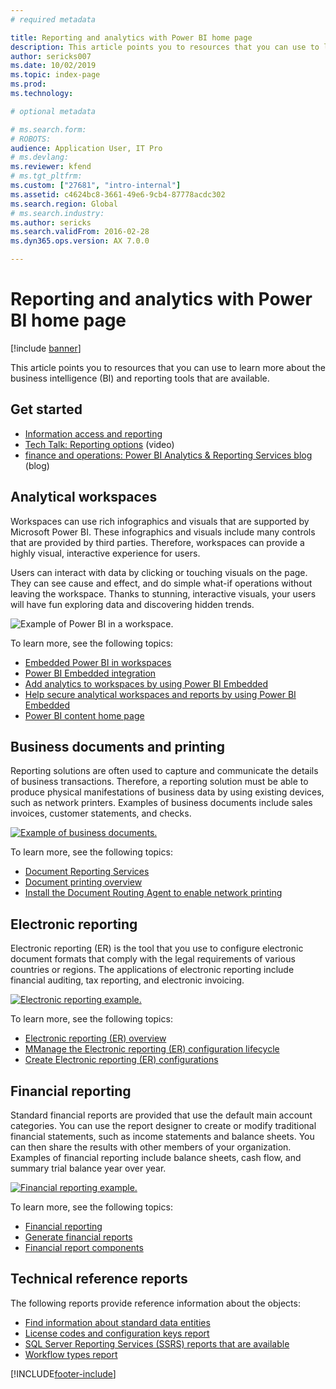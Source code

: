 ```yaml
---
# required metadata

title: Reporting and analytics with Power BI home page
description: This article points you to resources that you can use to learn more about the business intelligence and reporting tools that are available.
author: sericks007
ms.date: 10/02/2019
ms.topic: index-page
ms.prod: 
ms.technology: 

# optional metadata

# ms.search.form: 
# ROBOTS: 
audience: Application User, IT Pro
# ms.devlang: 
ms.reviewer: kfend
# ms.tgt_pltfrm: 
ms.custom: ["27681", "intro-internal"]
ms.assetid: c4624bc8-3661-49e6-9cb4-87778acdc302
ms.search.region: Global
# ms.search.industry: 
ms.author: sericks
ms.search.validFrom: 2016-02-28
ms.dyn365.ops.version: AX 7.0.0

---
```


# Reporting and analytics with Power BI home page

[!include [banner](../includes/banner.md)]

This article points you to resources that you can use to learn more about the business intelligence (BI) and reporting tools that are available.

## Get started
- [Information access and reporting](information-access-reporting.md)
- [Tech Talk: Reporting options](https://www.youtube.com/watch?v=NzZONjKs5xA) (video)
- [finance and operations: Power BI Analytics & Reporting Services blog](https://community.dynamics.com/365/financeandoperations/b/powerbianalyticsandreporting) (blog)

## Analytical workspaces
Workspaces can use rich infographics and visuals that are supported by Microsoft Power BI. These infographics and visuals include many controls that are provided by third parties. Therefore, workspaces can provide a highly visual, interactive experience for users.

Users can interact with data by clicking or touching visuals on the page. They can see cause and effect, and do simple what-if operations without leaving the workspace. Thanks to stunning, interactive visuals, your users will have fun exploring data and discovering hidden trends.

![Example of Power BI in a workspace.](./media/Power-BI-in-D365-Workspace.png)

To learn more, see the following topics:

- [Embedded Power BI in workspaces](embed-power-bi-workspaces.md)
- [Power BI Embedded integration](power-bi-embedded-integration.md)
- [Add analytics to workspaces by using Power BI Embedded](add-analytics-tab-workspaces.md)
- [Help secure analytical workspaces and reports by using Power BI Embedded](secure-analytical-workspaces.md)
- [Power BI content home page](power-bi-home-page.md)

## Business documents and printing
Reporting solutions are often used to capture and communicate the details of business transactions. Therefore, a reporting solution must be able to produce physical manifestations of business data by using existing devices, such as network printers. Examples of business documents include sales invoices, customer statements, and checks.

[![Example of business documents.](./media/image-of-business-documents-1024x632.png)](./media/image-of-business-documents.png)

To learn more, see the following topics:

- [Document Reporting Services](document-reporting-services.md)
- [Document printing overview](print-documents.md)
- [Install the Document Routing Agent to enable network printing](install-document-routing-agent.md)

## Electronic reporting
Electronic reporting (ER) is the tool that you use to configure electronic document formats that comply with the legal requirements of various countries or regions. The applications of electronic reporting include financial auditing, tax reporting, and electronic invoicing.

[![Electronic reporting example.](./media/electronic-reporting-example.png)](./media/electronic-reporting-example.png)

To learn more, see the following topics:

- [Electronic reporting (ER) overview](general-electronic-reporting.md)
- [MManage the Electronic reporting (ER) configuration lifecycle](general-electronic-reporting-manage-configuration-lifecycle.md)
- [Create Electronic reporting (ER) configurations](electronic-reporting-configuration.md)

## Financial reporting
Standard financial reports are provided that use the default main account categories. You can use the report designer to create or modify traditional financial statements, such as income statements and balance sheets. You can then share the results with other members of your organization. Examples of financial reporting include balance sheets, cash flow, and summary trial balance year over year.

[![Financial reporting example.](./media/financial-reporting-example.png)](./media/financial-reporting-example.png)

To learn more, see the following topics:

- [Financial reporting](financial-reporting-intro.md)
- [Generate financial reports](generate-financial-report.md)
- [Financial report components](financial-report-components.md)

## Technical reference reports
The following reports provide reference information about the objects:

- [Find information about standard data entities](../data-entities/data-entities-report.md)
- [License codes and configuration keys report](../sysadmin/license-codes-configuration-keys-report.md)
- [SQL Server Reporting Services (SSRS) reports that are available](SSRS-report.md)
- [Workflow types report](../../fin-ops/organization-administration/workflow-types-report.md)


[!INCLUDE[footer-include](../../../includes/footer-banner.md)]
